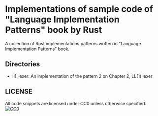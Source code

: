 # Implementations of sample code of "Language Implementation Patterns" book by Rust

A collection of Rust implementations patterns written in "Language Implementation Patterns" book.

## Directories

- ll1\_lexer: An implementation of the pattern 2 on Chapter 2, LL(1) lexer

## LICENSE

All code snippets are licensed under CC0 unless otherwise specified.
[![CC0](http://i.creativecommons.org/p/zero/1.0/88x31.png)](http://creativecommons.org/publicdomain/zero/1.0/)
